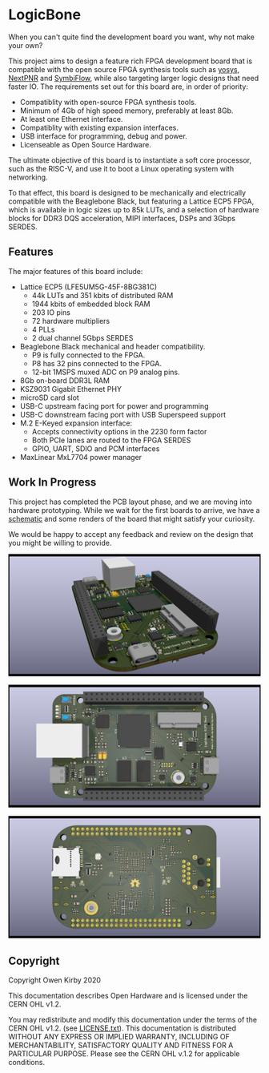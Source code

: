 LogicBone
=========

When you can't quite find the development board you want, why not make your own?

This project aims to design a feature rich FPGA development board that is
compatible with the open source FPGA synthesis tools such as [yosys](http://www.clifford.at/yosys/),
[NextPNR](https://github.com/YosysHQ/nextpnr) and [SymbiFlow](https://github.com/SymbiFlow),
while also targeting larger logic designs that need faster IO. The
requirements set out for this board are, in order of priority:
 * Compatiblity with open-source FPGA synthesis tools.
 * Minimum of 4Gb of high speed memory, preferably at least 8Gb.
 * At least one Ethernet interface.
 * Compatiblity with existing expansion interfaces.
 * USB interface for programming, debug and power.
 * Licenseable as Open Source Hardware.

The ultimate objective of this board is to instantiate a soft core processor, such as
the RISC-V, and use it to boot a Linux operating system with networking.

To that effect, this board is designed to be mechanically and electrically compatible
with the Beaglebone Black, but featuring a Lattice ECP5 FPGA, which is available in
logic sizes up to 85k LUTs, and a selection of hardware blocks for DDR3 DQS acceleration,
MIPI interfaces, DSPs and 3Gbps SERDES.

Features
--------

The major features of this board include:
 * Lattice ECP5 (LFE5UM5G-45F-8BG381C)
   - 44k LUTs and 351 kbits of distributed RAM 
   - 1944 kbits of embedded block RAM
   - 203 IO pins
   - 72 hardware multipliers
   - 4 PLLs
   - 2 dual channel 5Gbps SERDES
 * Beaglebone Black mechanical and header compatibility.
   - P9 is fully connected to the FPGA.
   - P8 has 32 pins connected to the FPGA.
   - 12-bit 1MSPS muxed ADC on P9 analog pins.
 * 8Gb on-board DDR3L RAM
 * KSZ9031 Gigabit Ethernet PHY
 * microSD card slot
 * USB-C upstream facing port for power and programming
 * USB-C downstream facing port with USB Superspeed support
 * M.2 E-Keyed expansion interface:
   - Accepts connectivity options in the 2230 form factor
   - Both PCIe lanes are routed to the FPGA SERDES
   - GPIO, UART, SDIO and PCM interfaces
 * MaxLinear MxL7704 power manager

Work In Progress
----------------
This project has completed the PCB layout phase, and we are moving into hardware
prototyping. While we wait for the first boards to arrive, we have a 
[schematic](logicbone.pdf) and some renders of the board that might satisfy your
curiosity.

We would be happy to accept any feedback and review on the design that you
might be willing to provide.

![graphics/render-angle.png](graphics/render-angle.png)

![graphics/render-front.png](graphics/render-front.png)

![graphics/render-back.png](graphics/render-back.png)

Copyright
---------
Copyright Owen Kirby 2020

This documentation describes Open Hardware and is licensed under the
CERN OHL v1.2.

You may redistribute and modify this documentation under the terms of
the CERN OHL v1.2. (see [LICENSE.txt](LICENSE.txt)). This documentation
is distributed WITHOUT ANY EXPRESS OR IMPLIED WARRANTY, INCLUDING OF
MERCHANTABILITY, SATISFACTORY QUALITY AND FITNESS FOR A PARTICULAR
PURPOSE. Please see the CERN OHL v.1.2 for applicable conditions.
